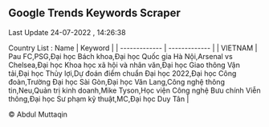 

## Google Trends Keywords Scraper 
 
Last Update 24-07-2022 , 14:26:38

Country List :
 Name  | Keyword |
| ------------- | ------------- |
| VIETNAM | Pau FC,PSG,Đại học Bách khoa,Đại học Quốc gia Hà Nội,Arsenal vs Chelsea,Đại học Khoa học xã hội và nhân văn,Đại học Giao thông Vận tải,Đại học Thủy lợi,Dự đoán điểm chuẩn Đại học 2022,Đại học Công đoàn,Trường Đại học Sài Gòn,Đại học Văn Lang,Công nghệ thông tin,Neu,Quản trị kinh doanh,Mike Tyson,Học viện Công nghệ Bưu chính Viễn thông,Đại học Sư phạm kỹ thuật,MC,Đại học Duy Tân |



© Abdul Muttaqin 
